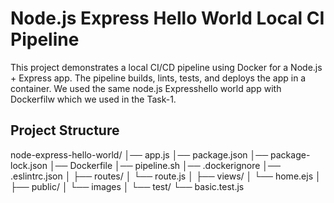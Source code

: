 # Node.js Express Hello World Local CI Pipeline

This project demonstrates a local CI/CD pipeline using Docker for a Node.js + Express app.
The pipeline builds, lints, tests, and deploys the app in a container. We used the same node.js Expresshello world app with Dockerfilw which we used in the Task-1.

## Project Structure
   node-express-hello-world/
   │── app.js
   │── package.json
   │── package-lock.json
   │── Dockerfile
   │── pipeline.sh
   │── .dockerignore
   │── .eslintrc.json
   │
   ├── routes/
   │   └── route.js
   │
   ├── views/
   │   └── home.ejs
   │
   ├── public/
   │   └── images
   │
   └── test/
       └── basic.test.js
 

     
